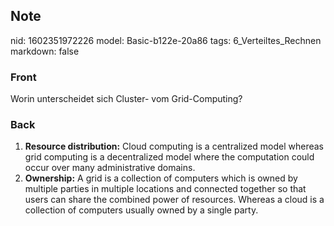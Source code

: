 ## Note
nid: 1602351972226
model: Basic-b122e-20a86
tags: 6_Verteiltes_Rechnen
markdown: false

### Front
Worin unterscheidet sich Cluster- vom Grid-Computing?

### Back
<ol>
  <li><strong>Resource distribution:</strong> Cloud computing is a
  centralized model whereas grid computing is a decentralized model
  where the computation could occur over many administrative
  domains.
  <li><strong>Ownership:</strong> A grid is a collection of
  computers which is owned by multiple parties in multiple
  locations and connected together so that users can share the
  combined power of resources. Whereas a cloud is a collection of
  computers usually owned by a single party.
</ol>
